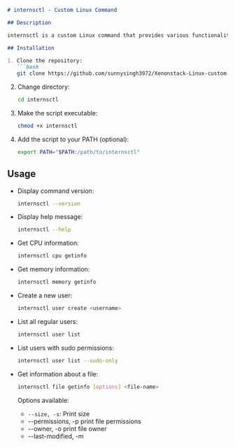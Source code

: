 ```markdown
# internsctl - Custom Linux Command

## Description

internsctl is a custom Linux command that provides various functionalities for system operations.

## Installation

1. Clone the repository:
   ```bash
   git clone https://github.com/sunnysingh3972/Xenonstack-Linux-custom-tags.git
   ```

2. Change directory:
   ```bash
   cd internsctl
   ```

3. Make the script executable:
   ```bash
   chmod +x internsctl
   ```

4. Add the script to your PATH (optional):
   ```bash
   export PATH="$PATH:/path/to/internsctl"
   ```

## Usage

- Display command version:
   ```bash
   internsctl --version
   ```

- Display help message:
   ```bash
   internsctl --help
   ```

- Get CPU information:
   ```bash
   internsctl cpu getinfo
   ```

- Get memory information:
   ```bash
   internsctl memory getinfo
   ```

- Create a new user:
   ```bash
   internsctl user create <username>
   ```

- List all regular users:
   ```bash
   internsctl user list
   ```

- List users with sudo permissions:
   ```bash
   internsctl user list --sudo-only
   ```

- Get information about a file:
   ```bash
   internsctl file getinfo [options] <file-name>
   ```
   Options available:
   - `--size, -s`: Print size
   - --permissions, -p print file permissions
   - --owner, -o print file owner
   - --last-modified, -m
